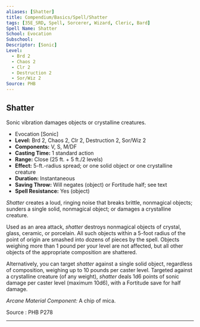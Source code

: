 ```yaml
---
aliases: [Shatter]
title: Compendium/Basics/Spell/Shatter
tags: [35E_SRD, Spell, Sorcerer, Wizard, Cleric, Bard]
Spell Name: Shatter
School: Evocation
Subschool: 
Descriptor: [Sonic]
Level:
  - Brd 2
  - Chaos 2
  - Clr 2
  - Destruction 2
  - Sor/Wiz 2
Source: PHB
---
```



## Shatter

Sonic vibration damages objects or crystalline creatures.

*   Evocation [Sonic]
*   **Level:** Brd 2, Chaos 2, Clr 2, Destruction 2, Sor/Wiz 2
*   **Components:** V, S, M/DF
*   **Casting Time:** 1 standard action
*   **Range:** Close (25 ft. + 5 ft./2 levels)
*   **Effect:** 5-ft.-radius spread; or one solid object or one crystalline creature
*   **Duration:** Instantaneous
*   **Saving Throw:** Will negates (object) or Fortitude half; see text
*   **Spell Resistance:** Yes (object)

<p><i>Shatter</i> creates a loud, ringing noise that breaks brittle, nonmagical objects; sunders a single solid, nonmagical object; or damages a crystalline creature.</p><p>Used as an area attack, <i>shatter</i> destroys nonmagical objects of crystal, glass, ceramic, or porcelain. All such objects within a 5-foot radius of the point of origin are smashed into dozens of pieces by the spell. Objects weighing more than 1 pound per your level are not affected, but all other objects of the appropriate composition are shattered.</p><p>Alternatively, you can target <i>shatter</i> against a single solid object, regardless of composition, weighing up to 10 pounds per caster level. Targeted against a crystalline creature (of any weight), <i>shatter</i> deals 1d6 points of sonic damage per caster level (maximum 10d6), with a Fortitude save for half damage.</p><p><i>Arcane Material Component:</i> A chip of mica.</p>

Source : PHB P278

---
